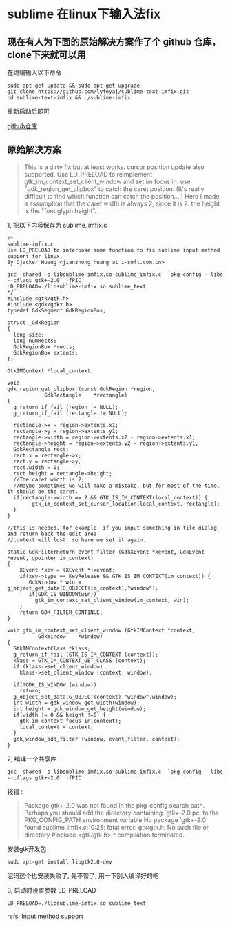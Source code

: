 # sublime 在linux下输入法fix

## 现在有人为下面的原始解决方案作了个 github 仓库，clone下来就可以用

在终端输入以下命令

    sudo apt-get update && sudo apt-get upgrade
    git clone https://github.com/lyfeyaj/sublime-text-imfix.git
    cd sublime-text-imfix && ./sublime-imfix
重新启动后即可

[github仓库](https://github.com/lyfeyaj/sublime-text-imfix)  


## 原始解决方案

>This is a dirty fix but at least works. cursor position update also supported.
Use LD_PRELOAD to reimplement gtk_im_context_set_client_window and set im focus in.
use "gdk_region_get_clipbox" to catch the caret position. (It's really difficult to find which function can catch the position....)
Here I made a assumption that the caret width is always 2, since it is 2.
the height is the "font glyph height".


1, 把以下内容保存为 sublime_imfix.c

	/*
	sublime-imfix.c
	Use LD_PRELOAD to interpose some function to fix sublime input method support for linux.
	By Cjacker Huang <jianzhong.huang at i-soft.com.cn>

	gcc -shared -o libsublime-imfix.so sublime_imfix.c  `pkg-config --libs --cflags gtk+-2.0` -fPIC
	LD_PRELOAD=./libsublime-imfix.so sublime_text
	*/
	#include <gtk/gtk.h>
	#include <gdk/gdkx.h>
	typedef GdkSegment GdkRegionBox;

	struct _GdkRegion
	{
	  long size;
	  long numRects;
	  GdkRegionBox *rects;
	  GdkRegionBox extents;
	};

	GtkIMContext *local_context;

	void
	gdk_region_get_clipbox (const GdkRegion *region,
	            GdkRectangle    *rectangle)
	{
	  g_return_if_fail (region != NULL);
	  g_return_if_fail (rectangle != NULL);

	  rectangle->x = region->extents.x1;
	  rectangle->y = region->extents.y1;
	  rectangle->width = region->extents.x2 - region->extents.x1;
	  rectangle->height = region->extents.y2 - region->extents.y1;
	  GdkRectangle rect;
	  rect.x = rectangle->x;
	  rect.y = rectangle->y;
	  rect.width = 0;
	  rect.height = rectangle->height; 
	  //The caret width is 2; 
	  //Maybe sometimes we will make a mistake, but for most of the time, it should be the caret.
	  if(rectangle->width == 2 && GTK_IS_IM_CONTEXT(local_context)) {
	        gtk_im_context_set_cursor_location(local_context, rectangle);
	  }
	}

	//this is needed, for example, if you input something in file dialog and return back the edit area
	//context will lost, so here we set it again.

	static GdkFilterReturn event_filter (GdkXEvent *xevent, GdkEvent *event, gpointer im_context)
	{
	    XEvent *xev = (XEvent *)xevent;
	    if(xev->type == KeyRelease && GTK_IS_IM_CONTEXT(im_context)) {
	       GdkWindow * win = g_object_get_data(G_OBJECT(im_context),"window");
	       if(GDK_IS_WINDOW(win))
	         gtk_im_context_set_client_window(im_context, win);
	    }
	    return GDK_FILTER_CONTINUE;
	}

	void gtk_im_context_set_client_window (GtkIMContext *context,
	          GdkWindow    *window)
	{
	  GtkIMContextClass *klass;
	  g_return_if_fail (GTK_IS_IM_CONTEXT (context));
	  klass = GTK_IM_CONTEXT_GET_CLASS (context);
	  if (klass->set_client_window)
	    klass->set_client_window (context, window);

	  if(!GDK_IS_WINDOW (window))
	    return;
	  g_object_set_data(G_OBJECT(context),"window",window);
	  int width = gdk_window_get_width(window);
	  int height = gdk_window_get_height(window);
	  if(width != 0 && height !=0) {
	    gtk_im_context_focus_in(context);
	    local_context = context;
	  }
	  gdk_window_add_filter (window, event_filter, context); 
	}


2, 编译一个共享库

	gcc -shared -o libsublime-imfix.so sublime_imfix.c  `pkg-config --libs --cflags gtk+-2.0` -fPIC


报错 :

>Package gtk+-2.0 was not found in the pkg-config search path.
Perhaps you should add the directory containing `gtk+-2.0.pc'
to the PKG_CONFIG_PATH environment variable
No package 'gtk+-2.0' found
sublime_imfix.c:10:25: fatal error: gtk/gtk.h: No such file or directory
     #include <gtk/gtk.h>
                         ^
compilation terminated.


安装gtk开发包

	sudo apt-get install libgtk2.0-dev
泥玛这个也安装失败了, 先不管了, 用一下别人编译好的吧

3, 启动时设置参数 LD_PRELOAD

	LD_PRELOAD=./libsublime-imfix.so sublime_text



refs:
[Input method support](http://www.sublimetext.com/forum/viewtopic.php?f=3&t=7006&start=10#p41343)
